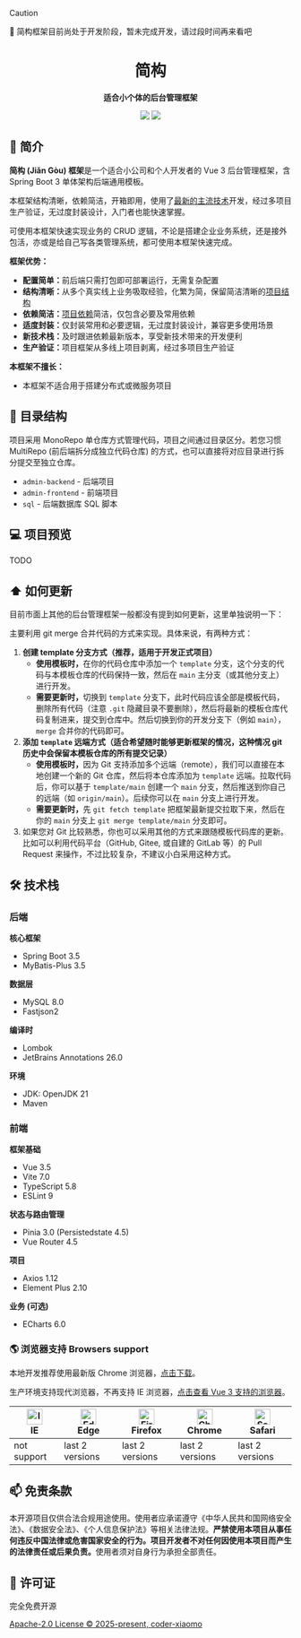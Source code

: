 > [!CAUTION]
> 🚧 简构框架目前尚处于开发阶段，暂未完成开发，请过段时间再来看吧

<div align="center">

# 简构

<b>适合小个体的后台管理框架</b>

<p align="center">
	<a href="https://github.com/coder-xiaomo/admin-template"><img src="https://img.shields.io/badge/JianGou-v1.0.0-brightgreen.svg"></a>
	<a href="./LICENSE"><img src="https://img.shields.io/github/license/coder-xiaomo/admin-template"></a>
</p>

</div>

## 📖 简介

**简构 (Jiǎn Gòu)​ 框架**是一个适合小公司和个人开发者的 Vue 3 后台管理框架，含 Spring Boot 3 单体架构后端通用模板。

本框架结构清晰，依赖简洁，开箱即用，使用了[最新的主流技术](#tech-stack)开发，经过多项目生产验证，无过度封装设计，入门者也能快速掌握。

可使用本框架快速实现业务的 CRUD 逻辑，不论是搭建企业业务系统，还是接外包活，亦或是给自己写各类管理系统，都可使用本框架快速完成。

**框架优势：**

- <b>配置简单：</b>前后端只需打包即可部署运行，无需复杂配置
- <b>结构清晰：</b>从多个真实线上业务吸取经验，化繁为简，保留简洁清晰的[项目结构](#directory-structure)
- <b>依赖简洁：</b>[项目依赖](#tech-stack)简洁，仅包含必要及常用依赖
- <b>适度封装：</b>仅封装常用和必要逻辑，无过度封装设计，兼容更多使用场景
- <b>新技术栈：</b>及时跟进依赖最新版本，享受新技术带来的开发便利
- <b>生产验证：</b>项目框架从多线上项目剥离，经过多项目生产验证

**本框架不擅长：**

- 本框架不适合用于搭建分布式或微服务项目

<span id="directory-structure"></span>
## 📂 目录结构

项目采用 MonoRepo 单仓库方式管理代码，项目之间通过目录区分。若您习惯 MultiRepo (前后端拆分成独立代码仓库) 的方式，也可以直接将对应目录进行拆分提交至独立仓库。

- `admin-backend` - 后端项目
- `admin-frontend` - 前端项目
- `sql` - 后端数据库 SQL 脚本

## 💻 项目预览

TODO

## ⬆️ 如何更新

目前市面上其他的后台管理框架一般都没有提到如何更新，这里单独说明一下：

主要利用 git merge 合并代码的方式来实现。具体来说，有两种方式：

1. <b>创建 template 分支方式（推荐，适用于开发正式项目）</b>
    - <b>使用模板时，</b>在你的代码仓库中添加一个 `template` 分支，这个分支的代码与本模板仓库的代码保持一致，然后在 `main` 主分支（或其他分支上）进行开发。
    - <b>需要更新时，</b>切换到 `template` 分支下，此时代码应该全部是模板代码，删除所有代码（注意 `.git` 隐藏目录不要删除），然后将最新的模板仓库代码复制进来，提交到仓库中。然后切换到你的开发分支下（例如 `main`），`merge` 合并你的代码即可。
2. <b>添加 `template` 远端方式（适合希望随时能够更新框架的情况，这种情况 git 历史中会保留本模板仓库的所有提交记录）</b>
    - <b>使用模板时，</b>因为 Git 支持添加多个远端（remote），我们可以直接在本地创建一个新的 Git 仓库，然后将本仓库添加为 `template` 远端。拉取代码后，你可以基于 `template/main` 创建一个 `main` 分支，然后推送到你自己的远端（如 `origin/main`）。后续你可以在 `main` 分支上进行开发。
    - <b>需要更新时，</b>先 `git fetch template` 把框架最新提交拉取下来，然后在你的 `main` 分支上 `git merge template/main` 分支即可。
3. 如果您对 Git 比较熟悉，你也可以采用其他的方式来跟随模板代码库的更新。比如可以利用代码平台（GitHub, Gitee, 或自建的 GitLab 等）的 Pull Request 来操作，不过比较复杂，不建议小白采用这种方式。

<span id="tech-stack"></span>
## 🛠️ 技术栈

### 后端

**核心框架**

- Spring Boot 3.5
- MyBatis-Plus 3.5

**数据层**

- MySQL 8.0
- Fastjson2

**编译时**

- Lombok
- JetBrains Annotations 26.0

**环境**

- JDK: OpenJDK 21
- Maven

### 前端

**框架基础**

- Vue 3.5
- Vite 7.0
- TypeScript 5.8
- ESLint 9

**状态与路由管理**

- Pinia 3.0 (Persistedstate 4.5)
- Vue Router 4.5

**项目**

- Axios 1.12
- Element Plus 2.10

**业务 (可选)**

- ECharts 6.0

### 🌎 浏览器支持 Browsers support

本地开发推荐使用最新版 Chrome 浏览器，[点击下载](https://www.google.com/intl/zh-CN/chrome/)。

生产环境支持现代浏览器，不再支持 IE 浏览器，[点击查看 Vue 3 支持的浏览器](https://cn.vuejs.org/about/faq#what-browsers-does-vue-support)。

<!-- http://godban.github.io/browsers-support-badges/ -->
| <img src="https://i.imgtg.com/2023/04/11/8z7ot.png" alt="Internet Explorer" width="28px" height="28px" /><br/>IE | <img src="https://raw.githubusercontent.com/alrra/browser-logos/master/src/edge/edge_48x48.png" alt="Edge" width="28px" height="28px" /><br/>Edge | <img src="https://raw.githubusercontent.com/alrra/browser-logos/master/src/firefox/firefox_48x48.png" alt="Firefox" width="28px" height="28px" /><br/>Firefox | <img src="https://raw.githubusercontent.com/alrra/browser-logos/master/src/chrome/chrome_48x48.png" alt="Chrome" width="28px" height="28px" /><br/>Chrome | <img src="https://raw.githubusercontent.com/alrra/browser-logos/master/src/safari/safari_48x48.png" alt="Safari" width="28px" height="28px" /><br/>Safari
| --------- | --------- | --------- | --------- | --------- |
| not support | last 2 versions | last 2 versions | last 2 versions | last 2 versions |

## 📫 免责条款

本开源项目仅供合法合规用途使用。使用者应承诺遵守《中华人民共和国网络安全法》、《数据安全法》、《个人信息保护法》等相关法律法规。<b>严禁使用本项目从事任何违反中国法律或危害国家安全的行为。项目开发者不对任何因使用本项目而产生的法律责任或后果负责。</b>使用者须对自身行为承担全部责任。

## 💼 许可证

完全免费开源

[Apache-2.0 License © 2025-present, coder-xiaomo](LICENSE)
